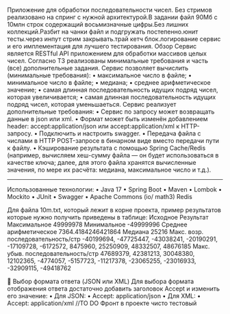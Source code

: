 Приложение для обработки последовательности чисел.
Без стримов реализовано на спринг с нужной архитектурой.В задании файл 90Мб  с 10млн строк содержащий восьмизначные цифры.Без лишних коллекций.Разбит на чанки файл и подгружать постепенно.юнит тесты.через инпут стрим закрывать.трай кетч блок.логирование
сервис и его имплементация для лучшего тестирования.
Обзор
Сервис является RESTful API приложением для обработки массивов целых чисел. Согласно ТЗ реализованы минимальные требования и часть (все) дополнительные задания.
Сервис позволяет вычислить (минимальные требования):
•	максимальное число в файле;
•	минимальное число в файле;
•	медиана;
•	среднее арифметическое значение;
•	самая длинная последовательность идущих подряд чисел, которая увеличивается;
•	самая длинная последовательность идущих подряд чисел, которая уменьшаеться.
Сервис реализует дополнительные требования:
•	Сервис по запросу может возвращать данные в json или xml.
•	Формат может быть изменён добавлением header:
accept:application/json или accept:application/xml к HTTP-запросу.
•	Подключить и настроить swagger.
•	Передача файла с числами в HTTP POST-запросе в бинарном виде вместо передачи пути к файлу.
•	Кэширование результата с помощью Spring Cache/Redis (например, вычисляем хеш-сумму файла — он будет использоваться в качестве ключа; далее, для этого файла хранятся вычисленные значения, по мере их расчёта: медиана, максимальное число и т.д.).
________________________________________
Использованные технологии:
•	Java 17
•	Spring Boot
•	Maven
•	Lombok
•	Mockito
•	JUnit
•	Swagger
•	Apache Commons (io/ math3)
  Redis

Для файла 10m.txt, который лежит в корне проекта, пример результатов которые нужно получить приведены в таблице:
Исходное	Результат
Максимальное	49999978
Минимальное	-49999996
Среднее арифметическое	7364.4184246421864
Медиана	25216
Макс. возр. последовательность/стр	-40199694, -47725447, -43038241, -20190291, -17109728, -6172572, 8475960, 25250909, 48332507, 48676185
Макс. убыв. последовательность/стр	47689379, 42381213, 30048380, 12102365, -4774057, -5157723, -11217378, -23065255, -23016933, -32909115, -49418762


🔄 Выбор формата ответа (JSON или XML)
Для выбора формата отображения ответа достаточно добавить заголовок Accept и изменить его значение:
•	Для JSON:
•  Accept: application/json
•  Для XML:
•	Accept: application/xml
//TO DO Фронт в проекте чисто тестовый


